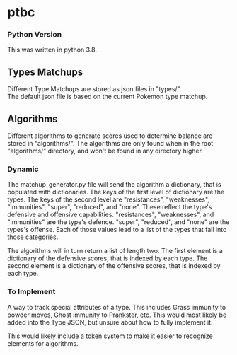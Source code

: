# ptbc

### Python Version
This was written in python 3.8.

## Types Matchups
Different Type Matchups are stored as json files in "types/".   
The default json file is based on the current Pokemon type matchup.

## Algorithms
Different algorithms to generate scores used to determine balance are stored in "algorithms/".
The algorithms are only found when in the root "algorithms/" directory, and won't be found in any directory higher.

### Dynamic
The matchup_generator.py file will send the algorithm a dictionary, that is populated with dictionaries.
The keys of the first level of dictionary are the types.
The keys of the second level are "resistances", "weaknesses", "immunities", "super", "reduced", and "none".
These reflect the type's defensive and offensive capabilities.
"resistances", "weaknesses", and "immunities" are the type's defence.
"super", "reduced", and "none" are the types's offense.
Each of those values lead to a list of the types that fall into those categories.

The algorithms will in turn return a list of length two. The first element is a dictionary of the defensive scores, that
is indexed by each type. The second element is a dictionary of the offensive scores, that is indexed by each type.

### To Implement
A way to track special attributes of a type. This includes Grass immunity to powder moves, Ghost immunity to Prankster, etc.
This would most likely be added into the Type JSON, but unsure about how to fully implement it.

This would likely include a token system to make it easier to recognize elements for algorithms.